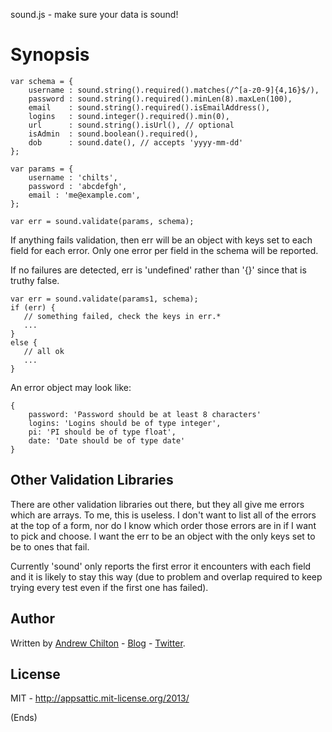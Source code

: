 sound.js - make sure your data is sound!

# Synopsis #

```
var schema = {
    username : sound.string().required().matches(/^[a-z0-9]{4,16}$/),
    password : sound.string().required().minLen(8).maxLen(100),
    email    : sound.string().required().isEmailAddress(),
    logins   : sound.integer().required().min(0),
    url      : sound.string().isUrl(), // optional
    isAdmin  : sound.boolean().required(),
    dob      : sound.date(), // accepts 'yyyy-mm-dd'
};

var params = {
    username : 'chilts',
    password : 'abcdefgh',
    email : 'me@example.com',
};

var err = sound.validate(params, schema);
```

If anything fails validation, then err will be an object with keys set to each field for each error. Only one error per
field in the schema will be reported.

If no failures are detected, err is 'undefined' rather than '{}' since that is truthy false.

```
var err = sound.validate(params1, schema);
if (err) {
   // something failed, check the keys in err.*
   ...
}
else {
   // all ok
   ...
}
```

An error object may look like:

```
{
    password: 'Password should be at least 8 characters'
    logins: 'Logins should be of type integer',
    pi: 'PI should be of type float',
    date: 'Date should be of type date'
}
```

## Other Validation Libraries ##

There are other validation libraries out there, but they all give me errors which are arrays. To me, this is useless. I
don't want to list all of the errors at the top of a form, nor do I know which order those errors are in if I want to
pick and choose. I want the err to be an object with the only keys set to be to ones that fail.

Currently 'sound' only reports the first error it encounters with each field and it is likely to stay this way (due to
problem and overlap required to keep trying every test even if the first one has failed).

## Author ##

Written by [Andrew Chilton](http://chilts.org/) - [Blog](http://chilts.org/blog/) -
[Twitter](https://twitter.com/andychilton).

## License ##

MIT - http://appsattic.mit-license.org/2013/

(Ends)
